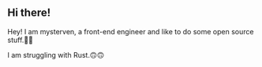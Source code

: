 ## Hi there!

Hey! I am mysterven, a front-end engineer and like to do some open source stuff.👋👋

I am struggling with Rust.🙃🙃
